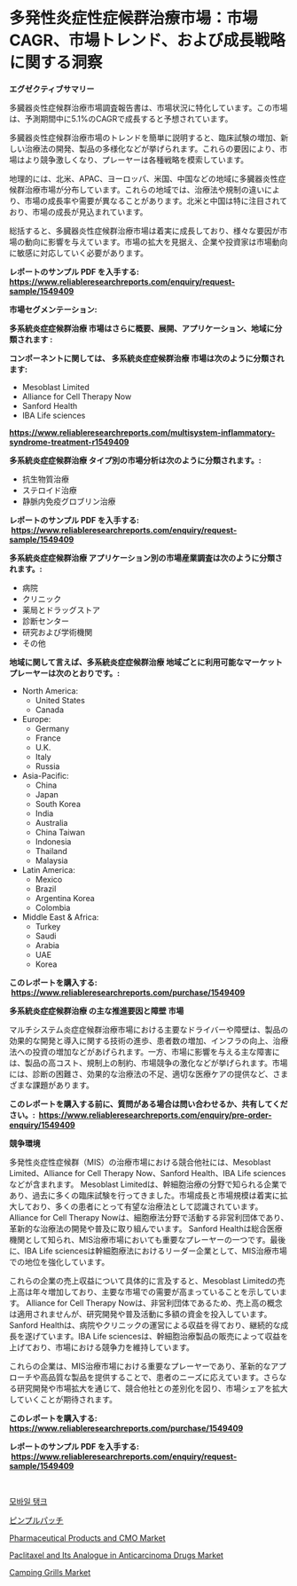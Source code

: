<p><h1>多発性炎症性症候群治療市場：市場CAGR、市場トレンド、および成長戦略に関する洞察</h1></p><p><strong>エグゼクティブサマリー</strong></p>
<p><p>多臓器炎性症候群治療市場調査報告書は、市場状況に特化しています。この市場は、予測期間中に5.1%のCAGRで成長すると予想されています。</p><p>多臓器炎性症候群治療市場のトレンドを簡単に説明すると、臨床試験の増加、新しい治療法の開発、製品の多様化などが挙げられます。これらの要因により、市場はより競争激しくなり、プレーヤーは各種戦略を模索しています。</p><p>地理的には、北米、APAC、ヨーロッパ、米国、中国などの地域に多臓器炎性症候群治療市場が分布しています。これらの地域では、治療法や規制の違いにより、市場の成長率や需要が異なることがあります。北米と中国は特に注目されており、市場の成長が見込まれています。</p><p>総括すると、多臓器炎性症候群治療市場は着実に成長しており、様々な要因が市場の動向に影響を与えています。市場の拡大を見据え、企業や投資家は市場動向に敏感に対応していく必要があります。</p></p>
<p><strong>レポートのサンプル PDF を入手する: <a href="https://www.reliableresearchreports.com/enquiry/request-sample/1549409">https://www.reliableresearchreports.com/enquiry/request-sample/1549409</a></strong></p>
<p><strong>市場セグメンテーション:</strong></p>
<p><strong> 多系統炎症症候群治療 市場はさらに概要、展開、アプリケーション、地域に分類されます :</strong></p>
<p><strong>コンポーネントに関しては、 多系統炎症症候群治療 市場は次のように分類されます: &nbsp;</strong></p>
<p><ul><li>Mesoblast Limited</li><li>Alliance for Cell Therapy Now</li><li>Sanford Health</li><li>IBA Life sciences</li></ul></p>
<p><strong><a href="https://www.reliableresearchreports.com/multisystem-inflammatory-syndrome-treatment-r1549409">https://www.reliableresearchreports.com/multisystem-inflammatory-syndrome-treatment-r1549409</a></strong></p>
<p><strong> 多系統炎症症候群治療 タイプ別の市場分析は次のように分類されます。:</strong></p>
<p><ul><li>抗生物質治療</li><li>ステロイド治療</li><li>静脈内免疫グロブリン治療</li></ul></p>
<p><strong>レポートのサンプル PDF を入手する: &nbsp;<a href="https://www.reliableresearchreports.com/enquiry/request-sample/1549409">https://www.reliableresearchreports.com/enquiry/request-sample/1549409</a></strong></p>
<p><strong> 多系統炎症症候群治療 アプリケーション別の市場産業調査は次のように分類されます。:</strong></p>
<p><ul><li>病院</li><li>クリニック</li><li>薬局とドラッグストア</li><li>診断センター</li><li>研究および学術機関</li><li>その他</li></ul></p>
<p><strong>地域に関して言えば、多系統炎症症候群治療 地域ごとに利用可能なマーケットプレーヤーは次のとおりです。:</strong></p>
<p><ul>
    <li>
        North America:
        <ul>
            <li>United States</li>
            <li>Canada</li>
        </ul>
    </li>
    <li>
        Europe:
        <ul>
            <li>Germany</li>
            <li>France</li>
            <li>U.K.</li>
            <li>Italy</li>
            <li>Russia</li>
        </ul>
    </li>
    <li>
        Asia-Pacific:
        <ul>
            <li>China</li>
            <li>Japan</li>
            <li>South Korea</li>
            <li>India</li>
            <li>Australia</li>
            <li>China Taiwan</li>
            <li>Indonesia</li>
            <li>Thailand</li>
            <li>Malaysia</li>
        </ul>
    </li>
    <li>
        Latin America:
        <ul>
            <li>Mexico</li>
            <li>Brazil</li>
            <li>Argentina Korea</li>
            <li>Colombia</li>
        </ul>
    </li>
    <li>
        Middle East & Africa:
        <ul>
            <li>Turkey</li>
            <li>Saudi</li>
            <li>Arabia</li>
            <li>UAE</li>
            <li>Korea</li>
        </ul>
    </li>
    </ul></p>
<p><strong>このレポートを購入する: &nbsp;<a href="https://www.reliableresearchreports.com/purchase/1549409">https://www.reliableresearchreports.com/purchase/1549409</a></strong></p>
<p><strong>多系統炎症症候群治療 の主な推進要因と障壁 市場</strong></p>
<p><p>マルチシステム炎症症候群治療市場における主要なドライバーや障壁は、製品の効果的な開発と導入に関する技術の進歩、患者数の増加、インフラの向上、治療法への投資の増加などがあげられます。一方、市場に影響を与える主な障害には、製品の高コスト、規制上の制約、市場競争の激化などが挙げられます。市場には、診断の困難さ、効果的な治療法の不足、適切な医療ケアの提供など、さまざまな課題があります。</p></p>
<p><strong>このレポートを購入する前に、質問がある場合は問い合わせるか、共有してください。:&nbsp; <a href="https://www.reliableresearchreports.com/enquiry/pre-order-enquiry/1549409">https://www.reliableresearchreports.com/enquiry/pre-order-enquiry/1549409</a></strong></p>
<p><strong>競争環境</strong></p>
<p><p>多発性炎症性症候群（MIS）の治療市場における競合他社には、Mesoblast Limited、Alliance for Cell Therapy Now、Sanford Health、IBA Life sciencesなどが含まれます。 Mesoblast Limitedは、幹細胞治療の分野で知られる企業であり、過去に多くの臨床試験を行ってきました。市場成長と市場規模は着実に拡大しており、多くの患者にとって有望な治療法として認識されています。 Alliance for Cell Therapy Nowは、細胞療法分野で活動する非営利団体であり、革新的な治療法の開発や普及に取り組んでいます。 Sanford Healthは総合医療機関として知られ、MIS治療市場においても重要なプレーヤーの一つです。最後に、IBA Life sciencesは幹細胞療法におけるリーダー企業として、MIS治療市場での地位を強化しています。</p><p>これらの企業の売上収益について具体的に言及すると、Mesoblast Limitedの売上高は年々増加しており、主要な市場での需要が高まっていることを示しています。 Alliance for Cell Therapy Nowは、非営利団体であるため、売上高の概念は適用されませんが、研究開発や普及活動に多額の資金を投入しています。 Sanford Healthは、病院やクリニックの運営による収益を得ており、継続的な成長を遂げています。IBA Life sciencesは、幹細胞治療製品の販売によって収益を上げており、市場における競争力を維持しています。</p><p>これらの企業は、MIS治療市場における重要なプレーヤーであり、革新的なアプローチや高品質な製品を提供することで、患者のニーズに応えています。さらなる研究開発や市場拡大を通じて、競合他社との差別化を図り、市場シェアを拡大していくことが期待されます。</p></p>
<p><strong>このレポートを購入する: &nbsp; <a href="https://www.reliableresearchreports.com/purchase/1549409">https://www.reliableresearchreports.com/purchase/1549409</a></strong></p>
<p><strong>レポートのサンプル PDF を入手する: &nbsp;<a href="https://www.reliableresearchreports.com/enquiry/request-sample/1549409">https://www.reliableresearchreports.com/enquiry/request-sample/1549409</a></strong><strong></strong></p>
<p>&nbsp;</p>
<p><p><a href="https://github.com/rcabello548/Market-Research-Report-List-1/blob/main/489096954245.md">모바일 탱크</a></p><p><a href="https://github.com/zjkmgcs938405/Market-Research-Report-List-2/blob/main/345348156137.md">ピンプルパッチ</a></p><p><a href="https://github.com/lataunyatinikmelvin59ilbd0dv/Market-Research-Report-List-2/blob/main/pharmaceutical-products-and-cmo-market.md">Pharmaceutical Products and CMO Market</a></p><p><a href="https://github.com/arionmp/Market-Research-Report-List-3/blob/main/paclitaxel-and-its-analogue-in-anticarcinoma-drugs-market.md">Paclitaxel and Its Analogue in Anticarcinoma Drugs Market</a></p><p><a href="https://www.linkedin.com/pulse/camping-grills-market-key-successful-business-strategy-forecast-7rvwe">Camping Grills Market</a></p></p>